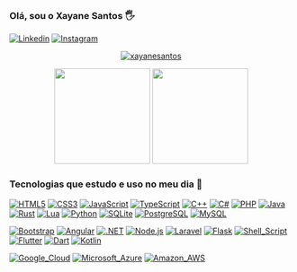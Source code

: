 ### Olá, sou o Xayane Santos 🖐️
[![Linkedin](https://img.shields.io/badge/LinkedIn-0077B5?style=for-the-badge&logo=linkedin&logoColor=white)](https://www.linkedin.com/in/xayanesouza/)
[![Instagram](https://img.shields.io/badge/Instagram-E4405F?style=for-the-badge&logo=instagram&logoColor=white)](https://www.instagram.com/xayanesouza_/)

<p align="center">
  <a href="https://github.com/ryo-ma/github-profile-trophy"><img src="https://github-profile-trophy.vercel.app/?username=xayanesantos&theme=dracula&column=7" alt="xayanesantos" /></a>
</p>

<div align="center">
  <a href="https://github.com/xayanesantos"><img height="170" src="https://github-readme-stats.vercel.app/api?username=xayanesantos&show_icons=true&theme=radical" /></a>
  <a href="https://github.com/xayanesantos"><img height="170" src="https://github-readme-stats.vercel.app/api/top-langs/?username=xayanesantos&theme=radical&layout=compact" /></a>
</div>

### Tecnologias que estudo e uso no meu dia 🚀
[![HTML5](https://img.shields.io/badge/HTML5-E34F26?style=for-the-badge&logo=html5&logoColor=white)](https://github.com/xayanesantos)
[![CSS3](https://img.shields.io/badge/CSS3-1572B6?style=for-the-badge&logo=css3&logoColor=white)](https://github.com/xayanesantos)
[![JavaScript](https://img.shields.io/badge/JavaScript-323330?style=for-the-badge&logo=javascript&logoColor=F7DF1E)](https://github.com/xayanesantos)
[![TypeScript](https://img.shields.io/badge/TypeScript-007ACC?style=for-the-badge&logo=typescript&logoColor=white)](https://github.com/xayanesantos)
[![C++](https://img.shields.io/badge/C%2B%2B-00599C?style=for-the-badge&logo=c%2B%2B&logoColor=white)](https://github.com/xayanesantos)
[![C#](https://img.shields.io/badge/C%23-239120?style=for-the-badge&logo=c-sharp&logoColor=white)](https://github.com/xayanesantos)
[![PHP](https://img.shields.io/badge/PHP-777BB4?style=for-the-badge&logo=php&logoColor=white)](https://github.com/xayanesantos)
[![Java](https://img.shields.io/badge/java-%23ED8B00.svg?style=for-the-badge&logo=java&logoColor=white)](https://github.com/xayanesantos)
[![Rust](https://img.shields.io/badge/Rust-000000?style=for-the-badge&logo=rust&logoColor=white)](https://github.com/xayanesantos)
[![Lua](https://img.shields.io/badge/Lua-2C2D72?style=for-the-badge&logo=lua&logoColor=white)](https://github.com/xayanesantos)
[![Python](https://img.shields.io/badge/Python-14354C?style=for-the-badge&logo=python&logoColor=white)](https://github.com/xayanesantos)
[![SQLite](https://img.shields.io/badge/sqlite-%2307405e.svg?style=for-the-badge&logo=sqlite&logoColor=white)](https://github.com/xayanesantos)
[![PostgreSQL](https://img.shields.io/badge/PostgreSQL-316192?style=for-the-badge&logo=postgresql&logoColor=white)](https://github.com/xayanesantos)
[![MySQL](https://img.shields.io/badge/MySQL-00000F?style=for-the-badge&logo=mysql&logoColor=white)](https://github.com/xayanesantos)

[![Bootstrap](https://img.shields.io/badge/Bootstrap-563D7C?style=for-the-badge&logo=bootstrap&logoColor=white)](https://github.com/xayanesantos)
[![Angular](https://img.shields.io/badge/Angular-DD0031?style=for-the-badge&logo=angular&logoColor=white)](https://github.com/xayanesantos)
[![.NET](https://img.shields.io/badge/.NET-5C2D91?style=for-the-badge&logo=.net&logoColor=white)](https://github.com/xayanesantos)
[![Node.js](https://img.shields.io/badge/Node.js-43853D?style=for-the-badge&logo=node.js&logoColor=white)](https://github.com/xayanesantos)
[![Laravel](https://img.shields.io/badge/Laravel-FF2D20?style=for-the-badge&logo=laravel&logoColor=white)](https://github.com/xayanesantos)
[![Flask](https://img.shields.io/badge/Flask-000000?style=for-the-badge&logo=flask&logoColor=white)](https://github.com/xayanesantos)
[![Shell_Script](https://img.shields.io/badge/Shell_Script-121011?style=for-the-badge&logo=gnu-bash&logoColor=white)](https://github.com/xayanesantos)
[![Flutter](https://img.shields.io/badge/Flutter-02569B?style=for-the-badge&logo=flutter&logoColor=white)](https://github.com/xayanesantos)
[![Dart](https://img.shields.io/badge/Dart-0175C2?style=for-the-badge&logo=dart&logoColor=white)](https://github.com/xayanesantos)
[![Kotlin](https://img.shields.io/badge/Kotlin-0095D5?&style=for-the-badge&logo=kotlin&logoColor=white)](https://github.com/xayanesantos)

[![Google_Cloud](https://img.shields.io/badge/Google_Cloud-4285F4?style=for-the-badge&logo=google-cloud&logoColor=white)](https://github.com/xayanesantos)
[![Microsoft_Azure](https://img.shields.io/badge/Microsoft_Azure-0089D6?style=for-the-badge&logo=microsoft-azure&logoColor=white)](https://github.com/xayanesantos)
[![Amazon_AWS](https://img.shields.io/badge/Amazon_AWS-232F3E?style=for-the-badge&logo=amazon-aws&logoColor=white)](https://github.com/xayanesantos)
